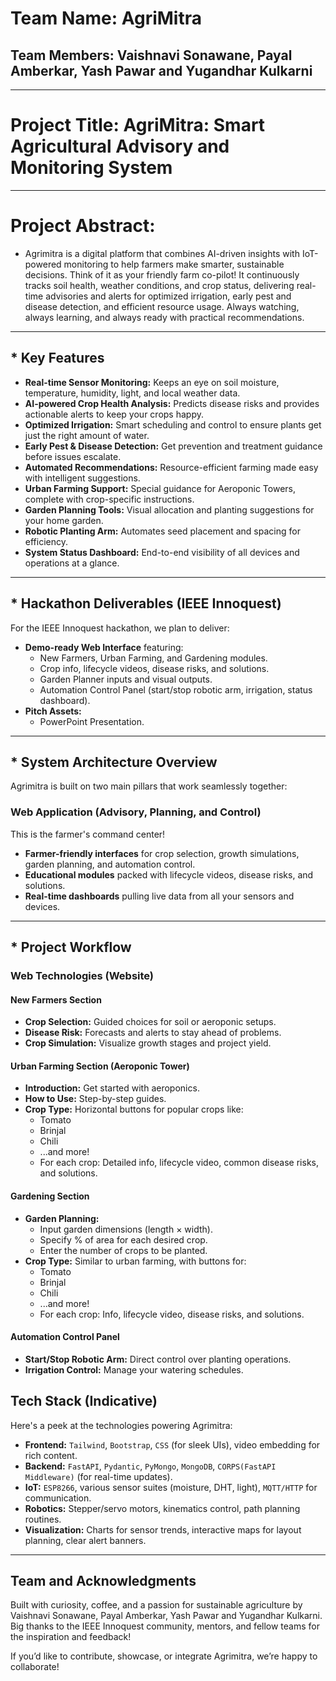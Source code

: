 # Team Name: AgriMitra
## Team Members: Vaishnavi Sonawane, Payal Amberkar, Yash Pawar and Yugandhar Kulkarni
---
# Project Title: AgriMitra: Smart Agricultural Advisory and Monitoring System
--- 
# Project Abstract: 

* Agrimitra is a digital platform that combines AI-driven insights with IoT-powered monitoring to help farmers make smarter, sustainable decisions. Think of it as your friendly farm co-pilot! It continuously tracks soil health, weather conditions, and crop status, delivering real-time advisories and alerts for optimized irrigation, early pest and disease detection, and efficient resource usage. Always watching, always learning, and always ready with practical recommendations.

---

## * Key Features

*   **Real-time Sensor Monitoring:** Keeps an eye on soil moisture, temperature, humidity, light, and local weather data.
*   **AI-powered Crop Health Analysis:** Predicts disease risks and provides actionable alerts to keep your crops happy.
*   **Optimized Irrigation:** Smart scheduling and control to ensure plants get just the right amount of water.
*   **Early Pest & Disease Detection:** Get prevention and treatment guidance before issues escalate.
*   **Automated Recommendations:** Resource-efficient farming made easy with intelligent suggestions.
*   **Urban Farming Support:** Special guidance for Aeroponic Towers, complete with crop-specific instructions.
*   **Garden Planning Tools:** Visual allocation and planting suggestions for your home garden.
*   **Robotic Planting Arm:** Automates seed placement and spacing for efficiency.
*   **System Status Dashboard:** End-to-end visibility of all devices and operations at a glance.

---

## * Hackathon Deliverables (IEEE Innoquest)

For the IEEE Innoquest hackathon, we plan to deliver:

*   **Demo-ready Web Interface** featuring:
    *   New Farmers, Urban Farming, and Gardening modules.
    *   Crop info, lifecycle videos, disease risks, and solutions.
    *   Garden Planner inputs and visual outputs.
    *   Automation Control Panel (start/stop robotic arm, irrigation, status dashboard).
*   **Pitch Assets:**
    *   PowerPoint Presentation.
---

## * System Architecture Overview

Agrimitra is built on two main pillars that work seamlessly together:

### Web Application (Advisory, Planning, and Control)

This is the farmer's command center!
*   **Farmer-friendly interfaces** for crop selection, growth simulations, garden planning, and automation control.
*   **Educational modules** packed with lifecycle videos, disease risks, and solutions.
*   **Real-time dashboards** pulling live data from all your sensors and devices.

---

## * Project Workflow

### Web Technologies (Website)

#### **New Farmers Section**
*   **Crop Selection:** Guided choices for soil or aeroponic setups.
*   **Disease Risk:** Forecasts and alerts to stay ahead of problems.
*   **Crop Simulation:** Visualize growth stages and project yield.

#### **Urban Farming Section (Aeroponic Tower)**
*   **Introduction:** Get started with aeroponics.
*   **How to Use:** Step-by-step guides.
*   **Crop Type:** Horizontal buttons for popular crops like:
    *   Tomato
    *   Brinjal
    *   Chili
    *   ...and more!
    *   For each crop: Detailed info, lifecycle video, common disease risks, and solutions.

#### **Gardening Section**
*   **Garden Planning:**
    *   Input garden dimensions (length × width).
    *   Specify % of area for each desired crop.
    *   Enter the number of crops to be planted.
*   **Crop Type:** Similar to urban farming, with buttons for:
    *   Tomato
    *   Brinjal
    *   Chili
    *   ...and more!
    *   For each crop: Info, lifecycle video, disease risks, and solutions.

#### **Automation Control Panel**
*   **Start/Stop Robotic Arm:** Direct control over planting operations.
*   **Irrigation Control:** Manage your watering schedules.


## Tech Stack (Indicative)

Here's a peek at the technologies powering Agrimitra:

*   **Frontend:** `Tailwind`, `Bootstrap`, `CSS` (for sleek UIs), video embedding for rich content.
*   **Backend:** `FastAPI`, `Pydantic`, `PyMongo`, `MongoDB`, `CORPS(FastAPI Middleware)` (for real-time updates).
*   **IoT:** `ESP8266`, various sensor suites (moisture, DHT, light), `MQTT/HTTP` for communication.
*   **Robotics:** Stepper/servo motors, kinematics control, path planning routines.
*   **Visualization:** Charts for sensor trends, interactive maps for layout planning, clear alert banners.
  
---

## Team and Acknowledgments

Built with curiosity, coffee, and a passion for sustainable agriculture by Vaishnavi Sonawane, Payal Amberkar, Yash Pawar and Yugandhar Kulkarni. Big thanks to the IEEE Innoquest community, mentors, and fellow teams for the inspiration and feedback!

If you’d like to contribute, showcase, or integrate Agrimitra, we’re happy to collaborate!



